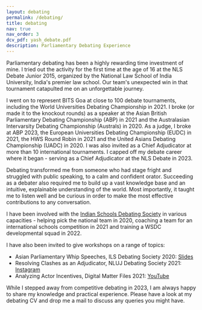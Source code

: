```yaml
---
layout: debating
permalink: /debating/
title: debating
nav: true
nav_order: 3
dcv_pdf: yash_debate.pdf
description: Parliamentary Debating Experience
---
```


Parliamentary debating has been a highly rewarding time investment of mine. I tried out the activity for the first time at the age of 16 at the NLS Debate Junior 2015, organized by the National Law School of India University, India's premier law school. Our team's unexpected win in that tournament catapulted me on an unforgettable journey. 

I went on to represent BITS Goa at close to 100 debate tournaments, including the World Universities Debating Championship in 2021. I broke (or made it to the knockout rounds) as a speaker at the Asian British Parliamentary Debating Championship (ABP) in 2021 and the Australasian Intervarsity Debating Championship (Australs) in 2020. As a judge, I broke at ABP 2023, the European Universities Debating Championship (EUDC) in 2021, the HWS Round Robin in 2021 and the United Asians Debating Championship (UADC) in 2020. I was also invited as a Chief Adjudicator at more than 10 international tournaments. I capped off my debate career where it began - serving as a Chief Adjudicator at the NLS Debate in 2023.

Debating transformed me from someone who had stage fright and struggled with public speaking, to a calm and confident orator. Succeeding as a debater also required me to build up a vast knowledge base and an intuitive, explainable understanding of the world. Most importantly, it taught me to listen well and be curious in order to make the most effective contributions to any conversation.

I have been involved with the <a href="https://indianschoolsdebatingsociety.com/">Indian Schools Debating Society</a> in various capacities - helping pick the national team in 2020, coaching a team for an international schools competition in 2021 and training a WSDC developmental squad in 2022.

I have also been invited to give workshops on a range of topics:

- Asian Parliamentary Whip Speeches, ILS Debating Society 2020: <a href="https://drive.google.com/file/d/1iAG7w_WMc5-WzV_UywzKpL8iZmz8CmQd/view?usp=sharing">Slides</a>
- Resolving Clashes as an Adjudicator, NLUJ Debating Society 2021: <a href="https://www.instagram.com/tv/CSOjxBspJNu/?igsh=NW50c3cxNWxlZHUy">Instagram</a>
- Analyzing Actor Incentives, Digital Matter Files 2021: <a href="https://youtu.be/fNFOcp1UgxM?feature=shared">YouTube</a>

While I stepped away from competitive debating in 2023, I am always happy to share my knowledge and practical experience. Please have a look at my debating CV and drop me a mail to discuss any queries you might have.
